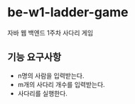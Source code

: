 # be-w1-ladder-game

자바 웹 백엔드 1주차 사다리 게임

## 기능 요구사항
* n명의 사람을 입력받는다.
* m개의 사다리 개수를 입력받는다.
* 사다리를 실행한다.